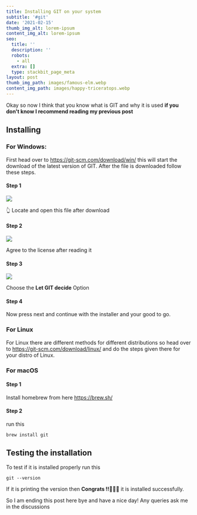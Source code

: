 ```yaml
---
title: Installing GIT on your system
subtitle: '#git'
date: '2021-02-15'
thumb_img_alt: lorem-ipsum
content_img_alt: lorem-ipsum
seo:
  title: ''
  description: ''
  robots:
    - all
  extra: []
  type: stackbit_page_meta
layout: post
thumb_img_path: images/famous-elm.webp
content_img_path: images/happy-triceratops.webp
---
```

Okay so now I think that you know what is GIT and why it is used **if you don't know I recommend reading my previous post**

## Installing

### For Windows:

First head over to https://git-scm.com/download/win/ this will start the download of the latest version of GIT. After the file is downloaded follow these steps.

#### Step 1

![](https://res.cloudinary.com/practicaldev/image/fetch/s---arnpU_c--/c_limit%2Cf_auto%2Cfl_progressive%2Cq_auto%2Cw\_880/https://dev-to-uploads.s3.amazonaws.com/i/68m4uwhnnah14plbdlw7.png)

👆 Locate and open this file after download

#### Step 2

![](https://res.cloudinary.com/practicaldev/image/fetch/s--DB1ly7z---/c_limit%2Cf_auto%2Cfl_progressive%2Cq_auto%2Cw\_880/https://dev-to-uploads.s3.amazonaws.com/i/1cq9adunz0jbbgofhc0l.png)

Agree to the license after reading it

#### Step 3

![](https://res.cloudinary.com/practicaldev/image/fetch/s--QsgFBCTp--/c_limit%2Cf_auto%2Cfl_progressive%2Cq_auto%2Cw\_880/https://dev-to-uploads.s3.amazonaws.com/i/l10fgftrxt5hmzouwkdm.png)

Choose the **Let GIT decide** Option

#### Step 4

Now press next and continue with the installer and your good to go.

### For Linux

For Linux there are different methods for different distributions so head over to https://git-scm.com/download/linux/ and do the steps given there for your distro of Linux.

### For macOS

#### Step 1

Install homebrew from here https://brew.sh/

#### Step 2

run this

    brew install git

## Testing the installation

To test if it is installed properly run this

    git --version

If it is printing the version then **Congrats !!🎉🎊🥳** it is installed successfully.

So I am ending this post here bye and have a nice day!
Any queries ask me in the discussions
